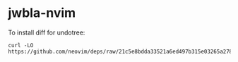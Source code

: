 # jwbla-nvim


To install diff for undotree:
```
curl -LO https://github.com/neovim/deps/raw/21c5e8bdda33521a6ed497b315e03265a2785cbc/opt/diff.exe
```
